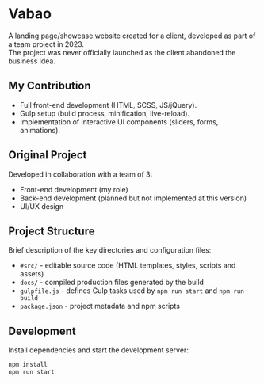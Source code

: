 # Vabao
A landing page/showcase website created for a client, developed as part of a team project in 2023.  
The project was never officially launched as the client abandoned the business idea.

## My Contribution
- Full front-end development (HTML, SCSS, JS/jQuery).
- Gulp setup (build process, minification, live-reload).
- Implementation of interactive UI components (sliders, forms, animations).

## Original Project
Developed in collaboration with a team of 3:
- Front-end development (my role)
- Back-end development (planned but not implemented at this version)
- UI/UX design

## Project Structure
Brief description of the key directories and configuration files:
- `#src/` - editable source code (HTML templates, styles, scripts and assets)
- `docs/` - compiled production files generated by the build
- `gulpfile.js` - defines Gulp tasks used by `npm run start` and `npm run build`
- `package.json` - project metadata and npm scripts

## Development
Install dependencies and start the development server:
```bash
npm install
npm run start
